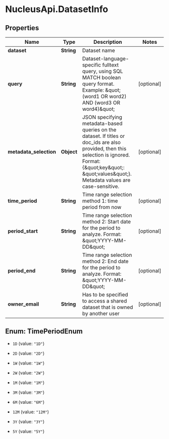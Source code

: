 # NucleusApi.DatasetInfo

## Properties
Name | Type | Description | Notes
------------ | ------------- | ------------- | -------------
**dataset** | **String** | Dataset name | 
**query** | **String** | Dataset-language-specific fulltext query, using SQL MATCH boolean query format. Example: \&quot;(word1 OR word2) AND (word3 OR word4)\&quot; | [optional] 
**metadata_selection** | **Object** | JSON specifying metadata-based queries on the dataset. If titles or doc_ids are also provided, then this selection is ignored. Format: {\&quot;key\&quot;: \&quot;values\&quot;}. Metadata values are case-sensitive. | [optional] 
**time_period** | **String** | Time range selection method 1: time period from now | [optional] 
**period_start** | **String** | Time range selection method 2: Start date for the period to analyze. Format: \&quot;YYYY-MM-DD\&quot; | [optional] 
**period_end** | **String** | Time range selection method 2: End date for the period to analyze. Format: \&quot;YYYY-MM-DD\&quot; | [optional] 
**owner_email** | **String** | Has to be specified to access a shared dataset that is owned by another user | [optional] 


<a name="TimePeriodEnum"></a>
## Enum: TimePeriodEnum


* `1D` (value: `"1D"`)

* `2D` (value: `"2D"`)

* `1W` (value: `"1W"`)

* `2W` (value: `"2W"`)

* `1M` (value: `"1M"`)

* `3M` (value: `"3M"`)

* `6M` (value: `"6M"`)

* `12M` (value: `"12M"`)

* `3Y` (value: `"3Y"`)

* `5Y` (value: `"5Y"`)




